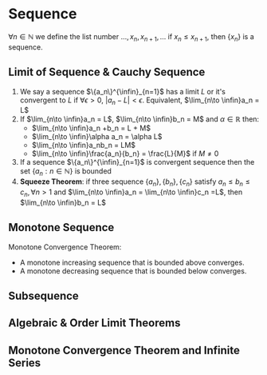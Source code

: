 # Sequence

$\forall n\in \mathbb{N}$ we define the list number $\dots,x_n,x_{n+1},\dots$  if $x_n \le x_{n+1}$, then $\{x_n\}$ is a sequence. 

## Limit of Sequence & Cauchy Sequence

1. We say a sequence $\{a_n\}^{\infin}_{n=1}$ has a limit $L$ or it's convergent to $L$ if $\forall \epsilon>0$, $|a_n-L|<\epsilon$. Equivalent, $\lim_{n\to \infin}a_n = L$
2. If $\lim_{n\to \infin}a_n = L$, $\lim_{n\to \infin}b_n = M$ and $\alpha\in\mathbb{R}$ then:
   - $\lim_{n\to \infin}a_n +b_n = L + M$
   - $\lim_{n\to \infin}\alpha a_n = \alpha L$
   - $\lim_{n\to \infin}a_nb_n = LM$
   - $\lim_{n\to \infin}\frac{a_n}{b_n} = \frac{L}{M}$ if $M\ne0$
3. If a sequence $\{a_n\}^{\infin}_{n=1}$ is convergent sequence then the set $\{a_n:n\in\mathbb{N}\}$ is bounded
4. **Squeeze Theorem**: if three sequence $\{a_n\},\{b_n\},\{c_n\}$ satisfy $a_n\le b_n\le c_n,\forall n>1$ and  $\lim_{n\to \infin}a_n = \lim_{n\to \infin}c_n =L$, then $\lim_{n\to \infin}b_n = L$

## Monotone Sequence

Monotone Convergence Theorem: 
- A monotone  increasing sequence that is bounded above converges.
- A monotone  decreasing sequence that is bounded below converges.

## Subsequence

## Algebraic & Order Limit Theorems

## Monotone Convergence Theorem and Infinite Series

